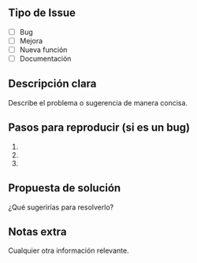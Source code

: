 ## Tipo de Issue
- [ ] Bug
- [ ] Mejora
- [ ] Nueva función
- [ ] Documentación

## Descripción clara
Describe el problema o sugerencia de manera concisa.

## Pasos para reproducir (si es un bug)
1.
2.
3.

## Propuesta de solución
¿Qué sugerirías para resolverlo?

## Notas extra
Cualquier otra información relevante.